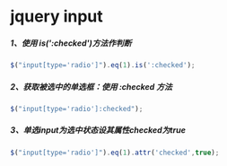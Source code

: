 # jquery input

##### 1、使用 is(':checked')方法作判断

```javascript
$("input[type='radio']").eq(1).is(':checked');
```

##### 2、获取被选中的单选框：使用 :checked 方法

```javascript
$("input[type='radio']:checked");
```

##### 3、单选input为选中状态设其属性checked为true

```javascript
$("input[type='radio']").eq(1).attr('checked',true);
```

